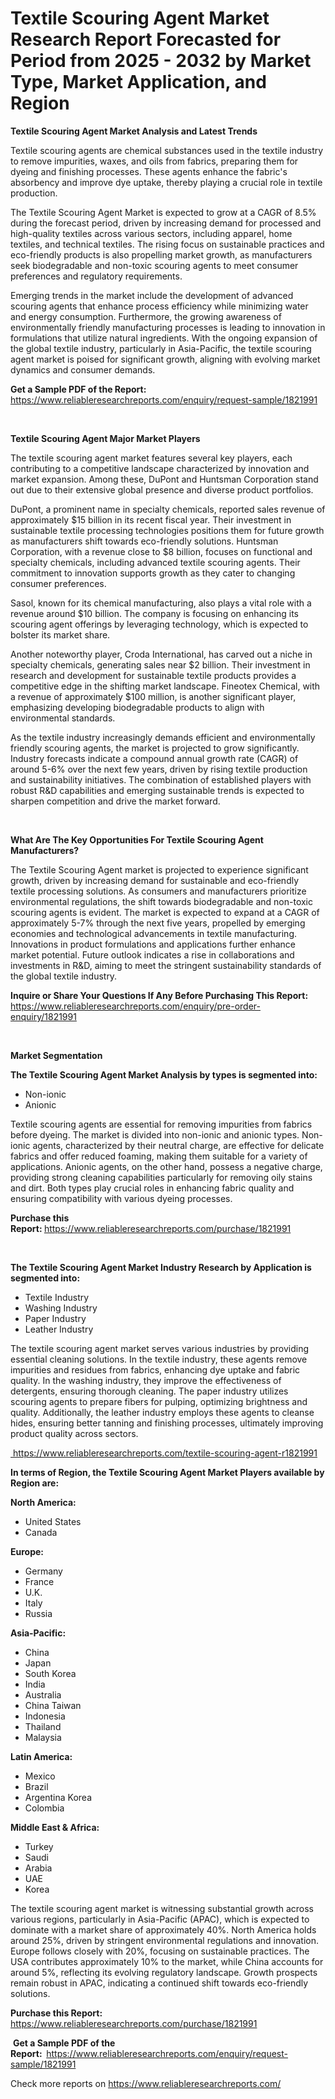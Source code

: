 <p><h1>Textile Scouring Agent Market Research Report Forecasted for Period from 2025 -  2032 by Market Type, Market Application, and Region</h1></p><p><strong>Textile Scouring Agent Market Analysis and Latest Trends</strong></p>
<p><p>Textile scouring agents are chemical substances used in the textile industry to remove impurities, waxes, and oils from fabrics, preparing them for dyeing and finishing processes. These agents enhance the fabric's absorbency and improve dye uptake, thereby playing a crucial role in textile production.</p><p>The Textile Scouring Agent Market is expected to grow at a CAGR of 8.5% during the forecast period, driven by increasing demand for processed and high-quality textiles across various sectors, including apparel, home textiles, and technical textiles. The rising focus on sustainable practices and eco-friendly products is also propelling market growth, as manufacturers seek biodegradable and non-toxic scouring agents to meet consumer preferences and regulatory requirements.</p><p>Emerging trends in the market include the development of advanced scouring agents that enhance process efficiency while minimizing water and energy consumption. Furthermore, the growing awareness of environmentally friendly manufacturing processes is leading to innovation in formulations that utilize natural ingredients. With the ongoing expansion of the global textile industry, particularly in Asia-Pacific, the textile scouring agent market is poised for significant growth, aligning with evolving market dynamics and consumer demands.</p></p>
<p><strong>Get a Sample PDF of the Report:&nbsp;</strong> <a href="https://www.reliableresearchreports.com/enquiry/request-sample/1821991?utm_campaign=2139&utm_medium=2&utm_source=Github&utm_content=ia&utm_term=03022025&utm_id=textile-scouring-agent">https://www.reliableresearchreports.com/enquiry/request-sample/1821991</a></p>
<p>&nbsp;</p>
<p><strong>Textile Scouring Agent Major Market Players</strong></p>
<p><p>The textile scouring agent market features several key players, each contributing to a competitive landscape characterized by innovation and market expansion. Among these, DuPont and Huntsman Corporation stand out due to their extensive global presence and diverse product portfolios. </p><p>DuPont, a prominent name in specialty chemicals, reported sales revenue of approximately $15 billion in its recent fiscal year. Their investment in sustainable textile processing technologies positions them for future growth as manufacturers shift towards eco-friendly solutions. Huntsman Corporation, with a revenue close to $8 billion, focuses on functional and specialty chemicals, including advanced textile scouring agents. Their commitment to innovation supports growth as they cater to changing consumer preferences.</p><p>Sasol, known for its chemical manufacturing, also plays a vital role with a revenue around $10 billion. The company is focusing on enhancing its scouring agent offerings by leveraging technology, which is expected to bolster its market share. </p><p>Another noteworthy player, Croda International, has carved out a niche in specialty chemicals, generating sales near $2 billion. Their investment in research and development for sustainable textile products provides a competitive edge in the shifting market landscape. Fineotex Chemical, with a revenue of approximately $100 million, is another significant player, emphasizing developing biodegradable products to align with environmental standards.</p><p>As the textile industry increasingly demands efficient and environmentally friendly scouring agents, the market is projected to grow significantly. Industry forecasts indicate a compound annual growth rate (CAGR) of around 5-6% over the next few years, driven by rising textile production and sustainability initiatives. The combination of established players with robust R&D capabilities and emerging sustainable trends is expected to sharpen competition and drive the market forward.</p></p>
<p>&nbsp;</p>
<p><strong>What Are The Key Opportunities For Textile Scouring Agent Manufacturers?</strong></p>
<p><p>The Textile Scouring Agent market is projected to experience significant growth, driven by increasing demand for sustainable and eco-friendly textile processing solutions. As consumers and manufacturers prioritize environmental regulations, the shift towards biodegradable and non-toxic scouring agents is evident. The market is expected to expand at a CAGR of approximately 5-7% through the next five years, propelled by emerging economies and technological advancements in textile manufacturing. Innovations in product formulations and applications further enhance market potential. Future outlook indicates a rise in collaborations and investments in R&D, aiming to meet the stringent sustainability standards of the global textile industry.</p></p>
<p><strong>Inquire or Share Your Questions If Any Before Purchasing This Report:</strong> <a href="https://www.reliableresearchreports.com/enquiry/pre-order-enquiry/1821991?utm_campaign=2139&utm_medium=2&utm_source=Github&utm_content=ia&utm_term=03022025&utm_id=textile-scouring-agent">https://www.reliableresearchreports.com/enquiry/pre-order-enquiry/1821991</a></p>
<p>&nbsp;</p>
<p><strong>Market Segmentation</strong></p>
<p><strong>The Textile Scouring Agent Market Analysis by types is segmented into:</strong></p>
<p><ul><li>Non-ionic</li><li>Anionic</li></ul></p>
<p><p>Textile scouring agents are essential for removing impurities from fabrics before dyeing. The market is divided into non-ionic and anionic types. Non-ionic agents, characterized by their neutral charge, are effective for delicate fabrics and offer reduced foaming, making them suitable for a variety of applications. Anionic agents, on the other hand, possess a negative charge, providing strong cleaning capabilities particularly for removing oily stains and dirt. Both types play crucial roles in enhancing fabric quality and ensuring compatibility with various dyeing processes.</p></p>
<p><strong>Purchase this Report:&nbsp;</strong><a href="https://www.reliableresearchreports.com/purchase/1821991?utm_campaign=2139&utm_medium=2&utm_source=Github&utm_content=ia&utm_term=03022025&utm_id=textile-scouring-agent">https://www.reliableresearchreports.com/purchase/1821991</a></p>
<p>&nbsp;</p>
<p><strong>The Textile Scouring Agent Market Industry Research by Application is segmented into:</strong></p>
<p><ul><li>Textile Industry</li><li>Washing Industry</li><li>Paper Industry</li><li>Leather Industry</li></ul></p>
<p><p>The textile scouring agent market serves various industries by providing essential cleaning solutions. In the textile industry, these agents remove impurities and residues from fabrics, enhancing dye uptake and fabric quality. In the washing industry, they improve the effectiveness of detergents, ensuring thorough cleaning. The paper industry utilizes scouring agents to prepare fibers for pulping, optimizing brightness and quality. Additionally, the leather industry employs these agents to cleanse hides, ensuring better tanning and finishing processes, ultimately improving product quality across sectors.</p></p>
<p><a href="https://www.reliableresearchreports.com/textile-scouring-agent-r1821991?utm_campaign=2139&utm_medium=2&utm_source=Github&utm_content=ia&utm_term=03022025&utm_id=textile-scouring-agent">&nbsp;https://www.reliableresearchreports.com/textile-scouring-agent-r1821991</a></p>
<p><strong>In terms of Region, the Textile Scouring Agent Market Players available by Region are:</strong></p>
<p>
    <p> <strong> North America: </strong>
        <ul>
            <li>United States</li>
            <li>Canada</li>
        </ul>
        </p> 
    <p> <strong> Europe: </strong>
        <ul>
            <li>Germany</li>
            <li>France</li>
            <li>U.K.</li>
            <li>Italy</li>
            <li>Russia</li>
        </ul>
        </p> 
    <p> <strong> Asia-Pacific: </strong>
        <ul>
            <li>China</li>
            <li>Japan</li>
            <li>South Korea</li>
            <li>India</li>
            <li>Australia</li>
            <li>China Taiwan</li>
            <li>Indonesia</li>
            <li>Thailand</li>
            <li>Malaysia</li>
        </ul>
        </p> 
    <p> <strong> Latin America: </strong>
        <ul>
            <li>Mexico</li>
            <li>Brazil</li>
            <li>Argentina Korea</li>
            <li>Colombia</li>
        </ul>
        </p> 
    <p> <strong> Middle East & Africa: </strong>
        <ul>
            <li>Turkey</li>
            <li>Saudi</li>
            <li>Arabia</li>
            <li>UAE</li>
            <li>Korea</li>
        </ul>
    </p>
    </p>
<p><p>The textile scouring agent market is witnessing substantial growth across various regions, particularly in Asia-Pacific (APAC), which is expected to dominate with a market share of approximately 40%. North America holds around 25%, driven by stringent environmental regulations and innovation. Europe follows closely with 20%, focusing on sustainable practices. The USA contributes approximately 10% to the market, while China accounts for around 5%, reflecting its evolving regulatory landscape. Growth prospects remain robust in APAC, indicating a continued shift towards eco-friendly solutions.</p></p>
<p><strong>Purchase this Report: </strong><a href="https://www.reliableresearchreports.com/purchase/1821991?utm_campaign=2139&utm_medium=2&utm_source=Github&utm_content=ia&utm_term=03022025&utm_id=textile-scouring-agent">https://www.reliableresearchreports.com/purchase/1821991</a></p>
<p>&nbsp;<strong>Get a Sample PDF of the Report:&nbsp;&nbsp;</strong><a href="https://www.reliableresearchreports.com/enquiry/request-sample/1821991?utm_campaign=2139&utm_medium=2&utm_source=Github&utm_content=ia&utm_term=03022025&utm_id=textile-scouring-agent">https://www.reliableresearchreports.com/enquiry/request-sample/1821991</a></p>
<p><strong></strong></p>
<p>Check more reports on <a href="https://www.reliableresearchreports.com/?utm_campaign=2139&utm_medium=2&utm_source=Github&utm_content=ia&utm_term=03022025&utm_id=textile-scouring-agent">https://www.reliableresearchreports.com/</a></p>